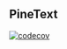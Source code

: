 ## PineText

[![codecov](https://codecov.io/github/ezhuk/pinetext/graph/badge.svg?token=0YJASFE5OM)](https://codecov.io/github/ezhuk/pinetext)